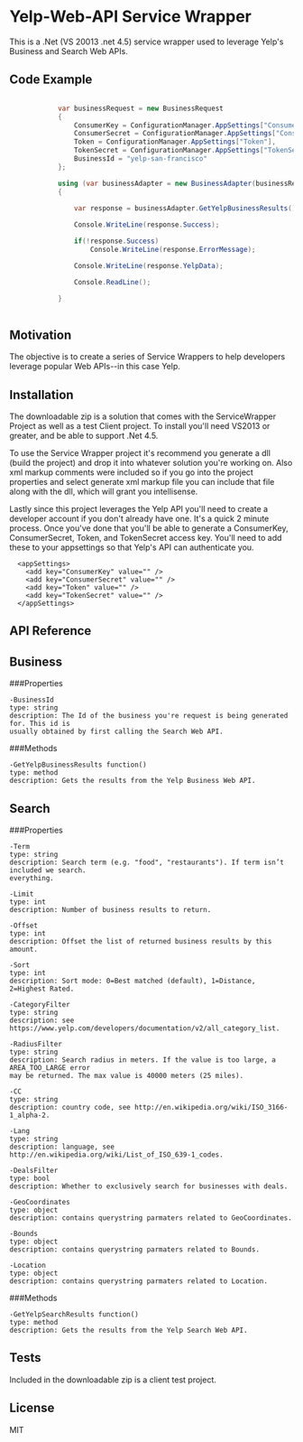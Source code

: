 # Yelp-Web-API Service Wrapper

This is a .Net (VS 20013 .net 4.5) service wrapper used to leverage Yelp's Business and
Search Web APIs.

## Code Example

```cs

 			var businessRequest = new BusinessRequest 
            {   
                ConsumerKey = ConfigurationManager.AppSettings["ConsumerKey"],
                ConsumerSecret = ConfigurationManager.AppSettings["ConsumerSecret"],
                Token = ConfigurationManager.AppSettings["Token"],
                TokenSecret = ConfigurationManager.AppSettings["TokenSecret"],
                BusinessId = "yelp-san-francisco"
            };

            using (var businessAdapter = new BusinessAdapter(businessRequest))
            {

                var response = businessAdapter.GetYelpBusinessResults();
                
                Console.WriteLine(response.Success);

                if(!response.Success)
                    Console.WriteLine(response.ErrorMessage);

                Console.WriteLine(response.YelpData);

                Console.ReadLine();

            }
            
```

## Motivation

The objective is to create a series of Service Wrappers to help developers leverage 
popular Web APIs--in this case Yelp.

## Installation
The downloadable zip is a solution that comes with the ServiceWrapper Project as well as a 
test Client project. To install you'll need VS2013 or greater, and be able to support
.Net 4.5.

To use the Service Wrapper project it's recommend you generate a dll (build the project)
and drop it into whatever solution you're working on. Also xml markup comments were 
included so if you go into the project properties and select generate xml markup file you 
can include that file along with the dll, which will grant you intellisense. 

Lastly since this project leverages the Yelp API you'll need to create a developer account
if you don't already have one. It's a quick 2 minute process. Once you've done that you'll
be able to generate a ConsumerKey, ConsumerSecret, Token, and TokenSecret access key.
You'll need to add these to your appsettings so that Yelp's API can authenticate you.

```
  <appSettings>
    <add key="ConsumerKey" value="" />
    <add key="ConsumerSecret" value="" />
    <add key="Token" value="" />
    <add key="TokenSecret" value="" />
  </appSettings>
 ```
  
## API Reference


## Business
###Properties

```
-BusinessId
type: string
description: The Id of the business you're request is being generated for. This id is 
usually obtained by first calling the Search Web API.
```

###Methods

```
-GetYelpBusinessResults function()
type: method
description: Gets the results from the Yelp Business Web API.
```

## Search
###Properties

```
-Term
type: string
description: Search term (e.g. "food", "restaurants"). If term isn’t included we search. 
everything.
```

```
-Limit
type: int
description: Number of business results to return.
```

```
-Offset
type: int
description: Offset the list of returned business results by this amount.
```

```
-Sort
type: int
description: Sort mode: 0=Best matched (default), 1=Distance, 2=Highest Rated.
```

```
-CategoryFilter
type: string
description: see https://www.yelp.com/developers/documentation/v2/all_category_list.
```

```
-RadiusFilter
type: string
description: Search radius in meters. If the value is too large, a AREA_TOO_LARGE error 
may be returned. The max value is 40000 meters (25 miles).
```

```
-CC
type: string
description: country code, see http://en.wikipedia.org/wiki/ISO_3166-1_alpha-2.
```

```
-Lang
type: string
description: language, see http://en.wikipedia.org/wiki/List_of_ISO_639-1_codes.
```

```
-DealsFilter
type: bool
description: Whether to exclusively search for businesses with deals.
```

```
-GeoCoordinates
type: object
description: contains querystring parmaters related to GeoCoordinates.
```

```
-Bounds
type: object
description: contains querystring parmaters related to Bounds.
```

```
-Location
type: object
description: contains querystring parmaters related to Location.
```


###Methods

```
-GetYelpSearchResults function()
type: method
description: Gets the results from the Yelp Search Web API.
```


## Tests
Included in the downloadable zip is a client test project.

## License

MIT
